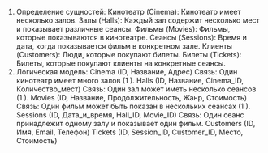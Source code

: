 1. Определение сущностей:
Кинотеатр (Cinema): Кинотеатр имеет несколько залов.
Залы (Halls): Каждый зал содержит несколько мест и показывает различные сеансы.
Фильмы (Movies): Фильмы, которые показываются в кинотеатре.
Сеансы (Sessions): Время и дата, когда показывается фильм в конкретном зале.
Клиенты (Customers): Люди, которые покупают билеты.
Билеты (Tickets): Билеты, которые покупают клиенты на конкретные сеансы.
2. Логическая модель:
Cinema (ID, Название, Адрес)
Связь: Один кинотеатр имеет много залов (1
).
Halls (ID, Название, Cinema_ID, Количество_мест)
Связь: Один зал может иметь несколько сеансов (1
).
Movies (ID, Название, Продолжительность, Жанр, Стоимость)
Связь: Один фильм может быть показан в нескольких сеансах (1
).
Sessions (ID, Дата_и_время, Hall_ID, Movie_ID)
Связь: Один сеанс принадлежит одному залу и показывает один фильм.
Customers (ID, Имя, Email, Телефон)
Tickets (ID, Session_ID, Customer_ID, Место, Стоимость)

